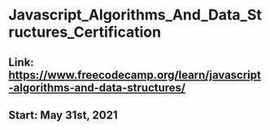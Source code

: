 # Javascript_Algorithms_And_Data_Structures_Certification

## Link: https://www.freecodecamp.org/learn/javascript-algorithms-and-data-structures/

## Start: May 31st, 2021
